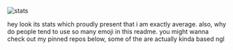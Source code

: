 ![stats](https://github-readme-stats.vercel.app/api?username=gliscowo&theme=github_dark&show_icons=true&hide=prs,issues&hide_border=true&border_radius=15)

hey look its stats which proudly present that i am exactly average. also, why do people tend to use so many emoji in this readme. you might wanna check out my pinned repos below, some of the are actually kinda based ngl
